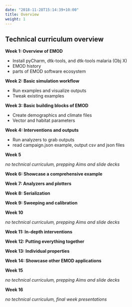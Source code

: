 ```yaml
---
date: "2018-11-28T15:14:39+10:00"
title: Overview
weight: 1
---
```


## Technical curriculum overview

**Week 1: Overview of EMOD**

- Install pyCharm, dtk-tools, and dtk-tools malaria (Obj X)
- EMOD history
- parts of EMOD software ecosystem

**Week 2: Basic simulation workflow**

- Run examples and visualize outputs
- Tweak existing examples

**Week 3: Basic building blocks of EMOD**

- Create demographics and climate files
- Vector and habitat parameters

**Week 4: Interventions and outputs**

- Run analyzers to grab outputs
- read campaign.json example, output csv and json files

**Week 5**

*no technical curriculum, prepping Aims and slide decks*

**Week 6: Showcase a comprehensive example**



**Week 7: Analyzers and plotters**

**Week 8: Serialization**

**Week 9: Sweeping and calibration**

**Week 10**

*no technical curriculum, prepping Aims and slide decks*

**Week 11: In-depth interventions**

**Week 12: Putting everything together**

**Week 13: Individual properties**

**Week 14: Showcase other EMOD applications**

**Week 15**

*no technical curriculum, prepping Aims and slide decks*

**Week 16**

*no technical curriculum, final week presentations*
